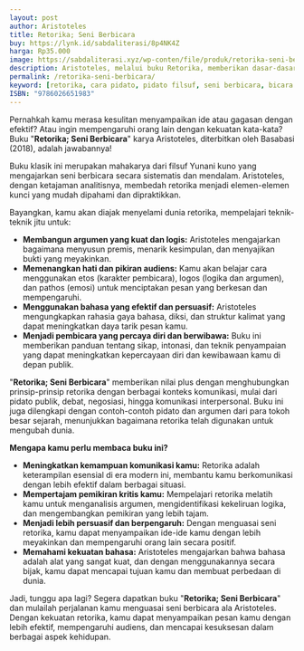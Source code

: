 ```yaml
---
layout: post
author: Aristoteles
title: Retorika; Seni Berbicara
buy: https://lynk.id/sabdaliterasi/8p4NK4Z
harga: Rp35.000
image: https://sabdaliterasi.xyz/wp-conten/file/produk/retorika-seni-berbicara.jpg
description: Aristoteles, melalui buku Retorika, memberikan dasar-dasar sistem retorika yang berfungsi sebagai batu pijakan bagi perkembangan teori retorika dari z...
permalink: /retorika-seni-berbicara/
keyword: [retorika, cara pidato, pidato filsuf, seni berbicara, bicara itu ada seninya, bagus bicara, pidato]
ISBN: "9786026651983"
---
```

<p>Pernahkah kamu merasa kesulitan menyampaikan ide atau gagasan dengan efektif? Atau ingin mempengaruhi orang lain dengan kekuatan kata-kata? Buku "<strong>Retorika; Seni Berbicara</strong>" karya Aristoteles, diterbitkan oleh Basabasi (2018), adalah jawabannya!</p><p>Buku klasik ini merupakan mahakarya dari filsuf Yunani kuno yang mengajarkan seni berbicara secara sistematis dan mendalam. Aristoteles, dengan ketajaman analitisnya, membedah retorika menjadi elemen-elemen kunci yang mudah dipahami dan dipraktikkan.</p><p>Bayangkan, kamu akan diajak menyelami dunia retorika, mempelajari teknik-teknik jitu untuk:</p><ul><li><strong>Membangun argumen yang kuat dan logis:</strong> Aristoteles mengajarkan bagaimana menyusun premis, menarik kesimpulan, dan menyajikan bukti yang meyakinkan.</li><li><strong>Memenangkan hati dan pikiran audiens:</strong> Kamu akan belajar cara menggunakan etos (karakter pembicara), logos (logika dan argumen), dan pathos (emosi) untuk menciptakan pesan yang berkesan dan mempengaruhi.</li><li><strong>Menggunakan bahasa yang efektif dan persuasif:</strong> Aristoteles mengungkapkan rahasia gaya bahasa, diksi, dan struktur kalimat yang dapat meningkatkan daya tarik pesan kamu.</li><li><strong>Menjadi pembicara yang percaya diri dan berwibawa:</strong> Buku ini memberikan panduan tentang sikap, intonasi, dan teknik penyampaian yang dapat meningkatkan kepercayaan diri dan kewibawaan kamu di depan publik.</li></ul><p>"<strong>Retorika; Seni Berbicara</strong>" memberikan nilai plus dengan menghubungkan prinsip-prinsip retorika dengan berbagai konteks komunikasi, mulai dari pidato publik, debat, negosiasi, hingga komunikasi interpersonal. Buku ini juga dilengkapi dengan contoh-contoh pidato dan argumen dari para tokoh besar sejarah, menunjukkan bagaimana retorika telah digunakan untuk mengubah dunia.</p><p><strong>Mengapa kamu perlu membaca buku ini?</strong></p><ul><li><strong>Meningkatkan kemampuan komunikasi kamu:</strong> Retorika adalah keterampilan esensial di era modern ini, membantu kamu berkomunikasi dengan lebih efektif dalam berbagai situasi.</li><li><strong>Mempertajam pemikiran kritis kamu:</strong> Mempelajari retorika melatih kamu untuk menganalisis argumen, mengidentifikasi kekeliruan logika, dan mengembangkan pemikiran yang lebih tajam.</li><li><strong>Menjadi lebih persuasif dan berpengaruh:</strong> Dengan menguasai seni retorika, kamu dapat menyampaikan ide-ide kamu dengan lebih meyakinkan dan mempengaruhi orang lain secara positif.</li><li><strong>Memahami kekuatan bahasa:</strong> Aristoteles mengajarkan bahwa bahasa adalah alat yang sangat kuat, dan dengan menggunakannya secara bijak, kamu dapat mencapai tujuan kamu dan membuat perbedaan di dunia.</li></ul><p>Jadi, tunggu apa lagi? Segera dapatkan buku "<strong>Retorika; Seni Berbicara</strong>" dan mulailah perjalanan kamu menguasai seni berbicara ala Aristoteles. Dengan kekuatan retorika, kamu dapat menyampaikan pesan kamu dengan lebih efektif, mempengaruhi audiens, dan mencapai kesuksesan dalam berbagai aspek kehidupan.</p>
